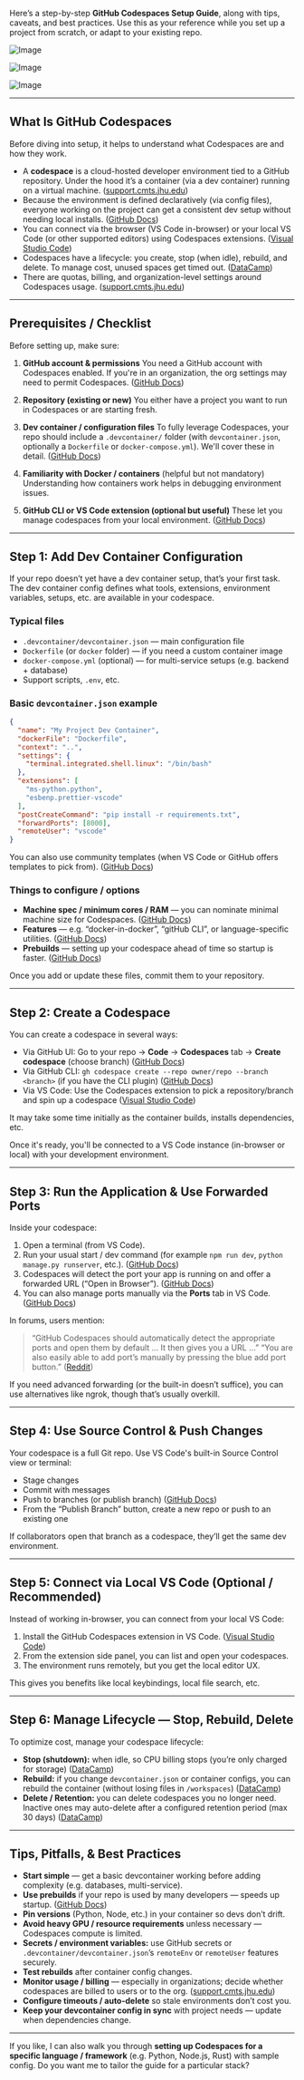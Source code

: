 Here’s a step-by-step **GitHub Codespaces Setup Guide**, along with tips, caveats, and best practices. Use this as your reference while you set up a project from scratch, or adapt to your existing repo.

![Image](https://docs.github.com/assets/cb-355846/images/help/codespaces/codespace-overview-annotated.png)

![Image](https://docs.github.com/assets/cb-66206/images/help/codespaces/advanced-options.png)

![Image](https://docs.github.com/assets/cb-169907/images/help/codespaces/configure-dev-container.png)

---

## What Is GitHub Codespaces

Before diving into setup, it helps to understand what Codespaces are and how they work.

* A **codespace** is a cloud-hosted developer environment tied to a GitHub repository. Under the hood it’s a container (via a dev container) running on a virtual machine. ([support.cmts.jhu.edu][1])
* Because the environment is defined declaratively (via config files), everyone working on the project can get a consistent dev setup without needing local installs. ([GitHub Docs][2])
* You can connect via the browser (VS Code in-browser) or your local VS Code (or other supported editors) using Codespaces extensions. ([Visual Studio Code][3])
* Codespaces have a lifecycle: you create, stop (when idle), rebuild, and delete. To manage cost, unused spaces get timed out. ([DataCamp][4])
* There are quotas, billing, and organization-level settings around Codespaces usage. ([support.cmts.jhu.edu][1])

---

## Prerequisites / Checklist

Before setting up, make sure:

1. **GitHub account & permissions**
   You need a GitHub account with Codespaces enabled. If you're in an organization, the org settings may need to permit Codespaces. ([GitHub Docs][5])

2. **Repository (existing or new)**
   You either have a project you want to run in Codespaces or are starting fresh.

3. **Dev container / configuration files**
   To fully leverage Codespaces, your repo should include a `.devcontainer/` folder (with `devcontainer.json`, optionally a `Dockerfile` or `docker-compose.yml`). We'll cover these in detail. ([GitHub Docs][2])

4. **Familiarity with Docker / containers** (helpful but not mandatory)
   Understanding how containers work helps in debugging environment issues.

5. **GitHub CLI or VS Code extension (optional but useful)**
   These let you manage codespaces from your local environment. ([GitHub Docs][6])

---

## Step 1: Add Dev Container Configuration

If your repo doesn’t yet have a dev container setup, that’s your first task. The dev container config defines what tools, extensions, environment variables, setups, etc. are available in your codespace.

### Typical files

* `.devcontainer/devcontainer.json` — main configuration file
* `Dockerfile` (or `docker` folder) — if you need a custom container image
* `docker-compose.yml` (optional) — for multi-service setups (e.g. backend + database)
* Support scripts, `.env`, etc.

### Basic `devcontainer.json` example

```json
{
  "name": "My Project Dev Container",
  "dockerFile": "Dockerfile",
  "context": "..",
  "settings": {
    "terminal.integrated.shell.linux": "/bin/bash"
  },
  "extensions": [
    "ms-python.python",
    "esbenp.prettier-vscode"
  ],
  "postCreateCommand": "pip install -r requirements.txt",
  "forwardPorts": [8000],
  "remoteUser": "vscode"
}
```

You can also use community templates (when VS Code or GitHub offers templates to pick from). ([GitHub Docs][2])

### Things to configure / options

* **Machine spec / minimum cores / RAM** — you can nominate minimal machine size for Codespaces. ([GitHub Docs][2])
* **Features** — e.g. “docker-in-docker”, “gitHub CLI”, or language-specific utilities. ([GitHub Docs][2])
* **Prebuilds** — setting up your codespace ahead of time so startup is faster. ([GitHub Docs][5])

Once you add or update these files, commit them to your repository.

---

## Step 2: Create a Codespace

You can create a codespace in several ways:

* Via GitHub UI: Go to your repo → **Code** → **Codespaces** tab → **Create codespace** (choose branch) ([GitHub Docs][7])
* Via GitHub CLI: `gh codespace create --repo owner/repo --branch <branch>` (if you have the CLI plugin) ([GitHub Docs][6])
* Via VS Code: Use the Codespaces extension to pick a repository/branch and spin up a codespace ([Visual Studio Code][3])

It may take some time initially as the container builds, installs dependencies, etc.

Once it's ready, you'll be connected to a VS Code instance (in-browser or local) with your development environment.

---

## Step 3: Run the Application & Use Forwarded Ports

Inside your codespace:

1. Open a terminal (from VS Code).
2. Run your usual start / dev command (for example `npm run dev`, `python manage.py runserver`, etc.). ([GitHub Docs][7])
3. Codespaces will detect the port your app is running on and offer a forwarded URL (“Open in Browser”). ([GitHub Docs][7])
4. You can also manage ports manually via the **Ports** tab in VS Code. ([GitHub Docs][5])

In forums, users mention:

> “GitHub Codespaces should automatically detect the appropriate ports and open them by default … It then gives you a URL …”
> “You are also easily able to add port’s manually by pressing the blue add port button.” ([Reddit][8])

If you need advanced forwarding (or the built-in doesn’t suffice), you can use alternatives like ngrok, though that’s usually overkill.

---

## Step 4: Use Source Control & Push Changes

Your codespace is a full Git repo. Use VS Code's built-in Source Control view or terminal:

* Stage changes
* Commit with messages
* Push to branches (or publish branch) ([GitHub Docs][7])
* From the “Publish Branch” button, create a new repo or push to an existing one

If collaborators open that branch as a codespace, they’ll get the same dev environment.

---

## Step 5: Connect via Local VS Code (Optional / Recommended)

Instead of working in-browser, you can connect from your local VS Code:

1. Install the GitHub Codespaces extension in VS Code. ([Visual Studio Code][3])
2. From the extension side panel, you can list and open your codespaces.
3. The environment runs remotely, but you get the local editor UX.

This gives you benefits like local keybindings, local file search, etc.

---

## Step 6: Manage Lifecycle — Stop, Rebuild, Delete

To optimize cost, manage your codespace lifecycle:

* **Stop (shutdown):** when idle, so CPU billing stops (you’re only charged for storage) ([DataCamp][4])
* **Rebuild:** if you change `devcontainer.json` or container configs, you can rebuild the container (without losing files in `/workspaces`) ([DataCamp][4])
* **Delete / Retention:** you can delete codespaces you no longer need. Inactive ones may auto-delete after a configured retention period (max 30 days) ([DataCamp][4])

---

## Tips, Pitfalls, & Best Practices

* **Start simple** — get a basic devcontainer working before adding complexity (e.g. databases, multi-service).
* **Use prebuilds** if your repo is used by many developers — speeds up startup. ([GitHub Docs][5])
* **Pin versions** (Python, Node, etc.) in your container so devs don’t drift.
* **Avoid heavy GPU / resource requirements** unless necessary — Codespaces compute is limited.
* **Secrets / environment variables:** use GitHub secrets or `.devcontainer/devcontainer.json`’s `remoteEnv` or `remoteUser` features securely.
* **Test rebuilds** after container config changes.
* **Monitor usage / billing** — especially in organizations; decide whether codespaces are billed to users or to the org. ([support.cmts.jhu.edu][1])
* **Configure timeouts / auto-delete** so stale environments don’t cost you.
* **Keep your devcontainer config in sync** with project needs — update when dependencies change.

---

If you like, I can also walk you through **setting up Codespaces for a specific language / framework** (e.g. Python, Node.js, Rust) with sample config. Do you want me to tailor the guide for a particular stack?

[1]: https://support.cmts.jhu.edu/hc/en-us/articles/31239703506701-Using-GitHub-Codespaces?utm_source=chatgpt.com "Using GitHub Codespaces - Johns Hopkins Engineering"
[2]: https://docs.github.com/en/codespaces/setting-up-your-project-for-codespaces?utm_source=chatgpt.com "Setting up your project for GitHub Codespaces"
[3]: https://code.visualstudio.com/docs/remote/codespaces?utm_source=chatgpt.com "GitHub Codespaces - Visual Studio Code"
[4]: https://www.datacamp.com/tutorial/github-codespaces?utm_source=chatgpt.com "Introduction to GitHub Codespaces - DataCamp"
[5]: https://docs.github.com/en/codespaces?utm_source=chatgpt.com "Codespaces documentation - GitHub Docs"
[6]: https://docs.github.com/codespaces/developing-in-codespaces/creating-a-codespace?utm_source=chatgpt.com "Creating a codespace for a repository - GitHub Docs"
[7]: https://docs.github.com/codespaces/getting-started/quickstart?utm_source=chatgpt.com "Quickstart for GitHub Codespaces"
[8]: https://www.reddit.com/r/github/comments/18iccft/need_some_help_setting_up_codespaces/?utm_source=chatgpt.com "Need some help setting up codespaces : r/github - Reddit"
